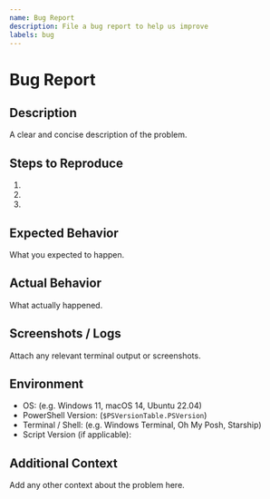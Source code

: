```yaml
---
name: Bug Report
description: File a bug report to help us improve
labels: bug
---
```


Bug Report
=========

Description
-----------

A clear and concise description of the problem.

Steps to Reproduce
------------------

1.
2.
3.

Expected Behavior
-----------------

What you expected to happen.

Actual Behavior
---------------

What actually happened.

Screenshots / Logs
------------------

Attach any relevant terminal output or screenshots.

Environment
-----------

- OS: (e.g. Windows 11, macOS 14, Ubuntu 22.04)
- PowerShell Version: (`$PSVersionTable.PSVersion`)
- Terminal / Shell: (e.g. Windows Terminal, Oh My Posh, Starship)
- Script Version (if applicable):

Additional Context
------------------

Add any other context about the problem here.
